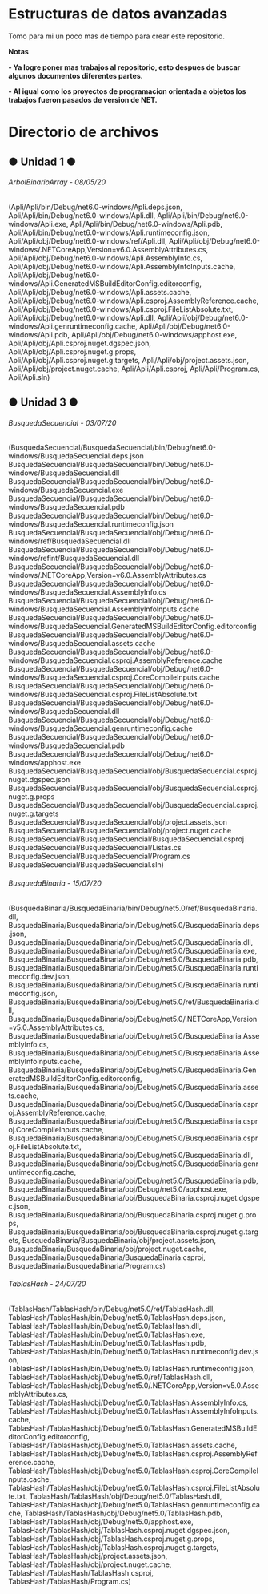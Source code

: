 # Estructuras de datos avanzadas

<!----Descripcion---->
Tomo para mi un poco mas de tiempo para crear este repositorio.
<!----Separador de la descripcion ---->

<!----Notas---->
**Notas**

**- Ya logre poner mas trabajos al repositorio, esto despues de buscar algunos documentos diferentes partes.**

**- Al igual como los proyectos de programacion orientada a objetos los trabajos fueron pasados de version de NET.**
<!----Separador de las notas---->

<!----Directorio con ubicacion de archivos---->
# Directorio de archivos
## ● Unidad 1 ●
###### ArbolBinarioArray - 08/05/20
(Apli/Apli/bin/Debug/net6.0-windows/Apli.deps.json, 
Apli/Apli/bin/Debug/net6.0-windows/Apli.dll, 
Apli/Apli/bin/Debug/net6.0-windows/Apli.exe, 
Apli/Apli/bin/Debug/net6.0-windows/Apli.pdb, 
Apli/Apli/bin/Debug/net6.0-windows/Apli.runtimeconfig.json, 
Apli/Apli/obj/Debug/net6.0-windows/ref/Apli.dll, 
Apli/Apli/obj/Debug/net6.0-windows/.NETCoreApp,Version=v6.0.AssemblyAttributes.cs, 
Apli/Apli/obj/Debug/net6.0-windows/Apli.AssemblyInfo.cs, 
Apli/Apli/obj/Debug/net6.0-windows/Apli.AssemblyInfoInputs.cache, 
Apli/Apli/obj/Debug/net6.0-windows/Apli.GeneratedMSBuildEditorConfig.editorconfig, 
Apli/Apli/obj/Debug/net6.0-windows/Apli.assets.cache, 
Apli/Apli/obj/Debug/net6.0-windows/Apli.csproj.AssemblyReference.cache, 
Apli/Apli/obj/Debug/net6.0-windows/Apli.csproj.FileListAbsolute.txt, 
Apli/Apli/obj/Debug/net6.0-windows/Apli.dll, 
Apli/Apli/obj/Debug/net6.0-windows/Apli.genruntimeconfig.cache, 
Apli/Apli/obj/Debug/net6.0-windows/Apli.pdb, 
Apli/Apli/obj/Debug/net6.0-windows/apphost.exe, 
Apli/Apli/obj/Apli.csproj.nuget.dgspec.json, 
Apli/Apli/obj/Apli.csproj.nuget.g.props, 
Apli/Apli/obj/Apli.csproj.nuget.g.targets, 
Apli/Apli/obj/project.assets.json, 
Apli/Apli/obj/project.nuget.cache, 
Apli/Apli/Apli.csproj, 
Apli/Apli/Program.cs, 
Apli/Apli.sln)

## ● Unidad 3 ●
###### BusquedaSecuencial - 03/07/20
(BusquedaSecuencial/BusquedaSecuencial/bin/Debug/net6.0-windows/BusquedaSecuencial.deps.json
BusquedaSecuencial/BusquedaSecuencial/bin/Debug/net6.0-windows/BusquedaSecuencial.dll
BusquedaSecuencial/BusquedaSecuencial/bin/Debug/net6.0-windows/BusquedaSecuencial.exe
BusquedaSecuencial/BusquedaSecuencial/bin/Debug/net6.0-windows/BusquedaSecuencial.pdb
BusquedaSecuencial/BusquedaSecuencial/bin/Debug/net6.0-windows/BusquedaSecuencial.runtimeconfig.json
BusquedaSecuencial/BusquedaSecuencial/obj/Debug/net6.0-windows/ref/BusquedaSecuencial.dll
BusquedaSecuencial/BusquedaSecuencial/obj/Debug/net6.0-windows/refint/BusquedaSecuencial.dll
BusquedaSecuencial/BusquedaSecuencial/obj/Debug/net6.0-windows/.NETCoreApp,Version=v6.0.AssemblyAttributes.cs
BusquedaSecuencial/BusquedaSecuencial/obj/Debug/net6.0-windows/BusquedaSecuencial.AssemblyInfo.cs
BusquedaSecuencial/BusquedaSecuencial/obj/Debug/net6.0-windows/BusquedaSecuencial.AssemblyInfoInputs.cache
BusquedaSecuencial/BusquedaSecuencial/obj/Debug/net6.0-windows/BusquedaSecuencial.GeneratedMSBuildEditorConfig.editorconfig
BusquedaSecuencial/BusquedaSecuencial/obj/Debug/net6.0-windows/BusquedaSecuencial.assets.cache
BusquedaSecuencial/BusquedaSecuencial/obj/Debug/net6.0-windows/BusquedaSecuencial.csproj.AssemblyReference.cache
BusquedaSecuencial/BusquedaSecuencial/obj/Debug/net6.0-windows/BusquedaSecuencial.csproj.CoreCompileInputs.cache
BusquedaSecuencial/BusquedaSecuencial/obj/Debug/net6.0-windows/BusquedaSecuencial.csproj.FileListAbsolute.txt
BusquedaSecuencial/BusquedaSecuencial/obj/Debug/net6.0-windows/BusquedaSecuencial.dll
BusquedaSecuencial/BusquedaSecuencial/obj/Debug/net6.0-windows/BusquedaSecuencial.genruntimeconfig.cache
BusquedaSecuencial/BusquedaSecuencial/obj/Debug/net6.0-windows/BusquedaSecuencial.pdb
BusquedaSecuencial/BusquedaSecuencial/obj/Debug/net6.0-windows/apphost.exe
BusquedaSecuencial/BusquedaSecuencial/obj/BusquedaSecuencial.csproj.nuget.dgspec.json
BusquedaSecuencial/BusquedaSecuencial/obj/BusquedaSecuencial.csproj.nuget.g.props
BusquedaSecuencial/BusquedaSecuencial/obj/BusquedaSecuencial.csproj.nuget.g.targets
BusquedaSecuencial/BusquedaSecuencial/obj/project.assets.json
BusquedaSecuencial/BusquedaSecuencial/obj/project.nuget.cache
BusquedaSecuencial/BusquedaSecuencial/BusquedaSecuencial.csproj
BusquedaSecuencial/BusquedaSecuencial/Listas.cs
BusquedaSecuencial/BusquedaSecuencial/Program.cs
BusquedaSecuencial/BusquedaSecuencial.sln)
<!----Separador---->
###### BusquedaBinaria - 15/07/20
(BusquedaBinaria/BusquedaBinaria/bin/Debug/net5.0/ref/BusquedaBinaria.dll, 
BusquedaBinaria/BusquedaBinaria/bin/Debug/net5.0/BusquedaBinaria.deps.json, 
BusquedaBinaria/BusquedaBinaria/bin/Debug/net5.0/BusquedaBinaria.dll, 
BusquedaBinaria/BusquedaBinaria/bin/Debug/net5.0/BusquedaBinaria.exe, 
BusquedaBinaria/BusquedaBinaria/bin/Debug/net5.0/BusquedaBinaria.pdb, 
BusquedaBinaria/BusquedaBinaria/bin/Debug/net5.0/BusquedaBinaria.runtimeconfig.dev.json, 
BusquedaBinaria/BusquedaBinaria/bin/Debug/net5.0/BusquedaBinaria.runtimeconfig.json, 
BusquedaBinaria/BusquedaBinaria/obj/Debug/net5.0/ref/BusquedaBinaria.dll, 
BusquedaBinaria/BusquedaBinaria/obj/Debug/net5.0/.NETCoreApp,Version=v5.0.AssemblyAttributes.cs, 
BusquedaBinaria/BusquedaBinaria/obj/Debug/net5.0/BusquedaBinaria.AssemblyInfo.cs, 
BusquedaBinaria/BusquedaBinaria/obj/Debug/net5.0/BusquedaBinaria.AssemblyInfoInputs.cache, 
BusquedaBinaria/BusquedaBinaria/obj/Debug/net5.0/BusquedaBinaria.GeneratedMSBuildEditorConfig.editorconfig, 
BusquedaBinaria/BusquedaBinaria/obj/Debug/net5.0/BusquedaBinaria.assets.cache, 
BusquedaBinaria/BusquedaBinaria/obj/Debug/net5.0/BusquedaBinaria.csproj.AssemblyReference.cache, 
BusquedaBinaria/BusquedaBinaria/obj/Debug/net5.0/BusquedaBinaria.csproj.CoreCompileInputs.cache, 
BusquedaBinaria/BusquedaBinaria/obj/Debug/net5.0/BusquedaBinaria.csproj.FileListAbsolute.txt, 
BusquedaBinaria/BusquedaBinaria/obj/Debug/net5.0/BusquedaBinaria.dll, 
BusquedaBinaria/BusquedaBinaria/obj/Debug/net5.0/BusquedaBinaria.genruntimeconfig.cache, 
BusquedaBinaria/BusquedaBinaria/obj/Debug/net5.0/BusquedaBinaria.pdb, 
BusquedaBinaria/BusquedaBinaria/obj/Debug/net5.0/apphost.exe, 
BusquedaBinaria/BusquedaBinaria/obj/BusquedaBinaria.csproj.nuget.dgspec.json, 
BusquedaBinaria/BusquedaBinaria/obj/BusquedaBinaria.csproj.nuget.g.props, 
BusquedaBinaria/BusquedaBinaria/obj/BusquedaBinaria.csproj.nuget.g.targets, 
BusquedaBinaria/BusquedaBinaria/obj/project.assets.json, 
BusquedaBinaria/BusquedaBinaria/obj/project.nuget.cache, 
BusquedaBinaria/BusquedaBinaria/BusquedaBinaria.csproj, 
BusquedaBinaria/BusquedaBinaria/Program.cs)
<!----Separador---->
###### TablasHash - 24/07/20
(TablasHash/TablasHash/bin/Debug/net5.0/ref/TablasHash.dll, 
TablasHash/TablasHash/bin/Debug/net5.0/TablasHash.deps.json, 
TablasHash/TablasHash/bin/Debug/net5.0/TablasHash.dll, 
TablasHash/TablasHash/bin/Debug/net5.0/TablasHash.exe, 
TablasHash/TablasHash/bin/Debug/net5.0/TablasHash.pdb, 
TablasHash/TablasHash/bin/Debug/net5.0/TablasHash.runtimeconfig.dev.json, 
TablasHash/TablasHash/bin/Debug/net5.0/TablasHash.runtimeconfig.json, 
TablasHash/TablasHash/obj/Debug/net5.0/ref/TablasHash.dll, 
TablasHash/TablasHash/obj/Debug/net5.0/.NETCoreApp,Version=v5.0.AssemblyAttributes.cs, 
TablasHash/TablasHash/obj/Debug/net5.0/TablasHash.AssemblyInfo.cs, 
TablasHash/TablasHash/obj/Debug/net5.0/TablasHash.AssemblyInfoInputs.cache, 
TablasHash/TablasHash/obj/Debug/net5.0/TablasHash.GeneratedMSBuildEditorConfig.editorconfig, 
TablasHash/TablasHash/obj/Debug/net5.0/TablasHash.assets.cache, 
TablasHash/TablasHash/obj/Debug/net5.0/TablasHash.csproj.AssemblyReference.cache, 
TablasHash/TablasHash/obj/Debug/net5.0/TablasHash.csproj.CoreCompileInputs.cache, 
TablasHash/TablasHash/obj/Debug/net5.0/TablasHash.csproj.FileListAbsolute.txt, 
TablasHash/TablasHash/obj/Debug/net5.0/TablasHash.dll, 
TablasHash/TablasHash/obj/Debug/net5.0/TablasHash.genruntimeconfig.cache, 
TablasHash/TablasHash/obj/Debug/net5.0/TablasHash.pdb, 
TablasHash/TablasHash/obj/Debug/net5.0/apphost.exe, 
TablasHash/TablasHash/obj/TablasHash.csproj.nuget.dgspec.json, 
TablasHash/TablasHash/obj/TablasHash.csproj.nuget.g.props, 
TablasHash/TablasHash/obj/TablasHash.csproj.nuget.g.targets, 
TablasHash/TablasHash/obj/project.assets.json, 
TablasHash/TablasHash/obj/project.nuget.cache, 
TablasHash/TablasHash/TablasHash.csproj, 
TablasHash/TablasHash/Program.cs)
<!----Separador del direrctorio con ubicacion de archivos---->